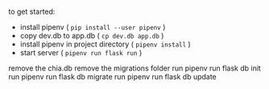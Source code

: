 to get started:

- install pipenv ( `pip install --user pipenv` )
- copy dev.db to app.db ( `cp dev.db app.db` )
- install pipenv in project directory ( `pipenv install` )
- start server ( `pipenv run flask run` )


remove the chia.db
remove the migrations folder
run pipenv run flask db init
run pipenv run flask db migrate
run pipenv run flask db update
